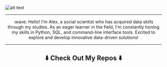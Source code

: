 ![alt text](assets/header.gif)

<hr>

 <center><p align = "center"> :wave:
Hello! I'm Alex, a social scientist who has acquired data skills through my studies. As an eager learner in the field, I'm constantly honing my skills in Python, SQL, and command-line interface tools. Excited to explore and develop innovative data-driven solutions! </p> </center>  

<hr>

## <center><p align = "center"> ⬇️ Check Out My Repos ⬇️ </p> </center>



